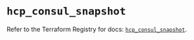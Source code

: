 # `hcp_consul_snapshot`

Refer to the Terraform Registry for docs: [`hcp_consul_snapshot`](https://registry.terraform.io/providers/hashicorp/hcp/0.92.0/docs/resources/consul_snapshot).
